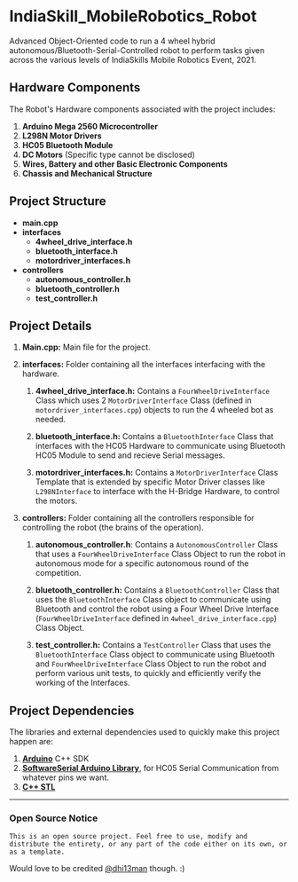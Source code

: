 # IndiaSkill_MobileRobotics_Robot

Advanced Object-Oriented code to run a 4 wheel hybrid autonomous/Bluetooth-Serial-Controlled robot to perform tasks given across the various levels of IndiaSkills Mobile Robotics Event, 2021.

## Hardware Components

The Robot's Hardware components associated with the project includes:

1. **Arduino Mega 2560 Microcontroller**
2. **L298N Motor Drivers**
3. **HC05 Bluetooth Module**
4. **DC Motors** (Specific type cannot be disclosed)
5. **Wires, Battery and other Basic Electronic Components**
6. **Chassis and Mechanical Structure**

## Project Structure

- **main.cpp**
- **interfaces**
  - **4wheel_drive_interface.h**
  - **bluetooth_interface.h**
  - **motordriver_interfaces.h**
- **controllers**
  - **autonomous_controller.h**
  - **bluetooth_controller.h**
  - **test_controller.h**

## Project Details

1. **Main.cpp:** Main file for the project.
2. **interfaces:** Folder containing all the interfaces interfacing with the hardware.
   1. **4wheel_drive_interface.h:** Contains a `FourWheelDriveInterface` Class which uses 2 `MotorDriverInterface` Class (defined in `motordriver_interfaces.cpp`) objects to run the 4 wheeled bot as needed.

   2. **bluetooth_interface.h:** Contains a `BluetoothInterface` Class that interfaces with the HC05 Hardware to communicate using Bluetooth HC05 Module to send and recieve Serial messages.

   3. **motordriver_interfaces.h:** Contains a `MotorDriverInterface` Class Template that is extended by specific Motor Driver classes like `L298NInterface` to interface with the H-Bridge Hardware, to control the motors.

3. **controllers:** Folder containing all the controllers responsible for controlling the robot (the brains of the operation).
   1. **autonomous_controller.h**: Contains a `AutonomousController` Class that uses a `FourWheelDriveInterface` Class Object to run the robot in autonomous mode for a specific autonomous round of the competition.

   2. **bluetooth_controller.h:** Contains a `BluetoothController` Class that uses the `BluetoothInterface` Class object to communicate using Bluetooth and control the robot using a Four Wheel Drive Interface (`FourWheelDriveInterface` defined in `4wheel_drive_interface.cpp`) Class Object.

   3. **test_controller.h:** Contains a `TestController` Class that uses the `BluetoothInterface` Class object to communicate using Bluetooth and `FourWheelDriveInterface` Class Object to run the robot and perform various unit tests, to quickly and efficiently verify the working of the Interfaces.

## Project Dependencies

The libraries and external dependencies used to quickly make this project happen are:

1. **[Arduino](https://www.arduino.cc/)** C++ SDK
2. **[SoftwareSerial Arduino Library](https://www.arduino.cc/en/Reference.SoftwareSerial)**, for HC05 Serial Communication from whatever pins we want.
3. **[C++ STL](https://en.cppreference.com/w/cpp/header/cstddef)**

---

### Open Source Notice

    This is an open source project. Feel free to use, modify and distribute the entirety, or any part of the code either on its own, or as a template.

Would love to be credited [@dhi13man](https://www.github.com/dhi13man) though. :)
